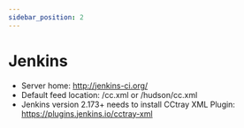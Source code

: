 ```yaml
---
sidebar_position: 2
---
```


# Jenkins

- Server home: http://jenkins-ci.org/
- Default feed location: /cc.xml or /hudson/cc.xml
- Jenkins version 2.173+ needs to install CCtray XML Plugin: https://plugins.jenkins.io/cctray-xml